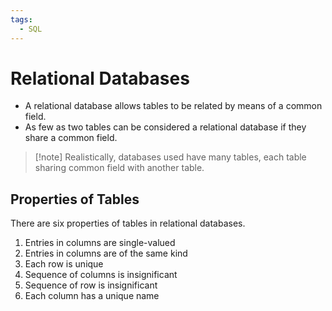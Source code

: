 ```yaml
---
tags:
  - SQL
---
```

# Relational Databases
- A relational database allows tables to be related by means of a common field.
- As few as two tables can be considered a relational database if they share a common field.
> [!note] Realistically, databases used have many tables, each table sharing common field with another table.


## Properties of Tables
There are six properties of tables in relational databases.
1. Entries in columns are single-valued
2. Entries in columns are of the same kind
3. Each row is unique
4. Sequence of columns is insignificant
5. Sequence of row is insignificant
6. Each column has a unique name

